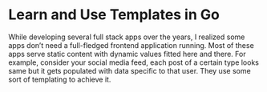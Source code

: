 # Learn and Use Templates in Go


While developing several full stack apps over the years, I realized some apps don’t need a full-fledged frontend application running. Most of these apps serve static content with dynamic values fitted here and there. For example, consider your social media feed, each post of a certain type looks same but it gets populated with data specific to that user. They use some sort of templating to achieve it.



